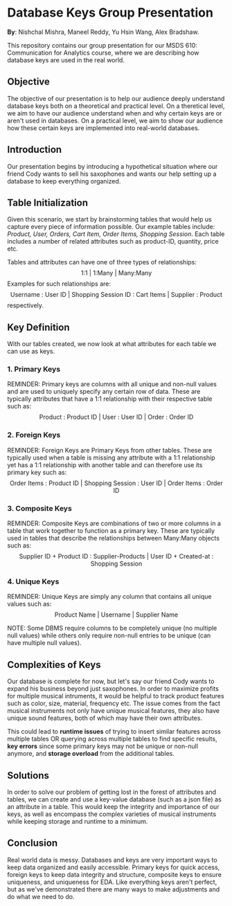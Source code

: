 # Database Keys Group Presentation

**By**: Nishchal Mishra, Maneel Reddy, Yu Hsin Wang, Alex Bradshaw.

This repository contains our group presentation for our MSDS 610: Communication for Analytics course, where we are describing how database keys are used in the real world. 

## Objective
The objective of our presentation is to help our audience deeply understand database keys both on a theoretical and practical level. On a theretical level, we aim to have our audience understand when and why certain keys are or aren't used in databases. On a practical level, we aim to show our audience how these certain keys are implemented into real-world databases.

## Introduction
Our presentation begins by introducing a hypothetical situation where our friend Cody wants to sell his saxophones and wants our help setting up a database to keep everything organized. 

## Table Initialization
Given this scenario, we start by brainstorming tables that would help us capture every piece of information possible. 
Our example tables include: $\textit{Product, User, Orders, Cart Item, Order Items, Shopping Session}$. 
Each table includes a number of related attributes such as product-ID, quantity, price etc.

Tables and attributes can have one of three types of relationships: $$\text{1:1 | 1:Many | Many:Many}$$ 
Examples for such relationships are: $$\text{Username : User ID | Shopping Session ID : Cart Items | Supplier : Product}$$ respectively.  

## Key Definition
With our tables created, we now look at what attributes for each table we can use as keys. 

### 1. Primary Keys 
REMINDER: Primary keys are columns with all unique and non-null values and are used to uniquely specify any certain row of data. These are typically attributes that have a 1:1 relationship with their respective table such as:
$$\text{Product : Product ID | User : User ID | Order : Order ID}$$

### 2. Foreign Keys
REMINDER: Foreign Keys are Primary Keys from other tables. These are typically used when a table is missing any attribute with a 1:1 relationship yet has a 1:1 relationship with another table and can therefore use its primary key such as:
$$\text{Order Items : Product ID | Shopping Session : User ID | Order Items : Order ID}$$

### 3. Composite Keys
REMINDER: Composite Keys are combinations of two or more columns in a table that work together to function as a primary key. These are typically used in tables that describe the relationships between Many:Many objects such as:
$$\text{Supplier ID + Product ID : Supplier-Products | User ID + Created-at : Shopping Session}$$


### 4. Unique Keys
REMINDER: Unique Keys are simply any column that contains all unique values such as:
$$\text{Product Name | Username | Supplier Name}$$

NOTE: Some DBMS require columns to be completely unique (no multiple null values) while others only require non-null entries to be unique (can have multiple null values). 

## Complexities of Keys
Our database is complete for now, but let's say our friend Cody wants to expand his business beyond just saxophones. In order to maximize profits for multiple musical intruments, it would be helpful to track product features such as color, size, material, frequency etc. The issue comes from the fact musical instruments not only have unique musical features, they also have unique sound features, both of which may have their own attributes. 

This could lead to $\textbf{runtime issues}$ of trying to insert similar features across multiple tables OR querying across multiple tables to find specific results, $\textbf{key errors}$ since some primary keys may not be unique or non-null anymore, and $\textbf{storage overload}$ from the additional tables. 

## Solutions
In order to solve our problem of getting lost in the forest of attributes and tables, we can create and use a key-value database (such as a json file) as an attribute in a table. This would keep the integrity and importance of our keys, as well as encompass the complex varieties of musical instruments while keeping storage and runtime to a minimum. 

## Conclusion
Real world data is messy. Databases and keys are very important ways to keep data organized and easily accessible. Primary keys for quick access, foreign keys to keep data integrity and structure, composite keys to ensure uniqueness, and uniqueness for EDA. Like everything keys aren't perfect, but as we've demonstrated there are many ways to make adjustments and do what we need to do. 

